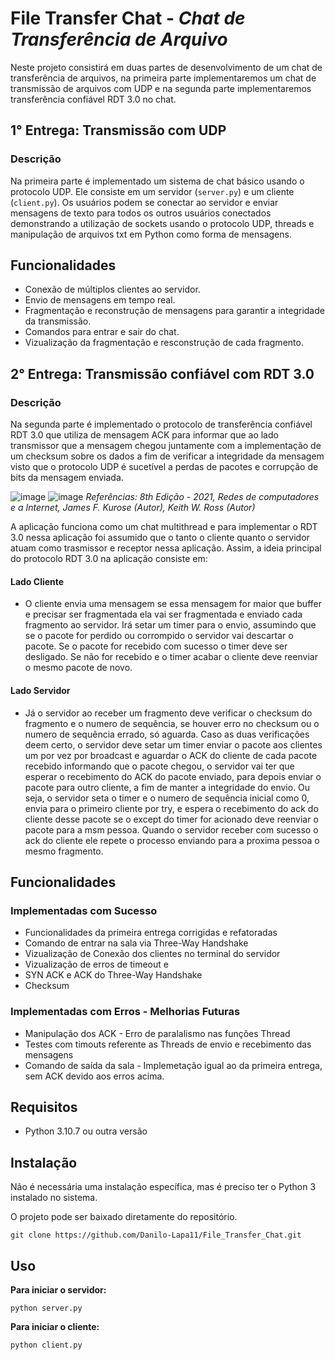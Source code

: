 # File Transfer Chat - *Chat de Transferência de Arquivo*

Neste projeto consistirá em duas partes de desenvolvimento de um chat de transferência de arquivos, na primeira parte implementaremos um chat de transmissão de arquivos com UDP e na segunda parte implementaremos transferência confiável RDT 3.0 no chat.

## **1° Entrega:** Transmissão com UDP

### Descrição
Na primeira parte é implementado um sistema de chat básico usando o protocolo UDP. Ele consiste em um servidor (`server.py`) e um cliente (`client.py`). Os usuários podem se conectar ao servidor e enviar mensagens de texto para todos os outros usuários conectados demonstrando a utilização de sockets usando o protocolo UDP, threads e manipulação de arquivos txt em Python como forma de mensagens.

## Funcionalidades
- Conexão de múltiplos clientes ao servidor.
- Envio de mensagens em tempo real.
- Fragmentação e reconstrução de mensagens para garantir a integridade da transmissão.
- Comandos para entrar e sair do chat.
- Vizualização da fragmentação e resconstrução de cada fragmento.

## **2° Entrega:** Transmissão confiável com RDT 3.0

### Descrição
Na segunda parte é implementado o protocolo de transferência confiável RDT 3.0 que utiliza de mensagem ACK para informar que ao lado transmissor que a mensagem chegou juntamente com a implementação de um checksum sobre os dados a fim de verificar a integridade da mensagem visto que o protocolo UDP é sucetível a perdas de pacotes e corrupção de bits da mensagem enviada.

![image](https://github.com/Danilo-Lapa11/File_Transfer_Chat/assets/123251524/18f3ba9d-1127-459d-ad42-b61b7e3e17ce) 
![image](https://github.com/Danilo-Lapa11/File_Transfer_Chat/assets/123251524/fb6d9682-c7b5-4cf8-8202-75d47c7d075a)
*Referências: 8th Edição - 2021, Redes de computadores e a Internet, James F. Kurose (Autor), Keith W. Ross (Autor)*

A aplicação funciona como um chat multithread e para implementar o RDT 3.0 nessa aplicação foi assumido que o tanto o cliente quanto o servidor atuam como trasmissor e receptor nessa aplicação. Assim, a ideia principal do protocolo RDT 3.0 na aplicação consiste em: 

#### Lado Cliente

- O cliente envia uma mensagem se essa mensagem for maior que buffer e precisar ser fragmentada ela vai ser fragmentada e enviado cada fragmento ao servidor. Irá setar um timer para o envio, assumindo que se o pacote for perdido ou corrompido o servidor vai descartar o pacote. Se o pacote for recebido com sucesso o timer deve ser desligado. Se não for recebido e o timer acabar o cliente deve reenviar o mesmo pacote de novo.

#### Lado Servidor

- Já o servidor ao receber um fragmento deve verificar o checksum do fragmento e o numero de sequência, se houver erro no checksum ou o numero de sequência errado, só aguarda. Caso as duas verificações deem certo, o servidor deve setar um timer enviar o pacote aos clientes um por vez por broadcast e aguardar o ACK do cliente de cada pacote recebido informando que o pacote chegou, o servidor vai ter que esperar o recebimento do ACK do pacote enviado, para depois enviar o pacote para outro cliente, a fim de manter a integridade do envio. Ou seja, o servidor seta o timer e o numero de sequência inicial como 0, envia para o primeiro cliente por try, e espera o recebimento do ack do cliente desse pacote se o except do timer for acionado deve reenviar o pacote para a msm pessoa. Quando o servidor receber com sucesso o ack do cliente ele repete o processo enviando para a proxima pessoa o mesmo fragmento.

## Funcionalidades
### Implementadas com Sucesso
- Funcionalidades da primeira entrega corrigidas e refatoradas
- Comando de entrar na sala via Three-Way Handshake
- Vizualização de Conexão dos clientes no terminal do servidor
- Vizualização de erros de timeout e  
- SYN ACK e ACK do Three-Way Handshake
- Checksum

### Implementadas com Erros - Melhorias Futuras
- Manipulação dos ACK - Erro de paralalismo nas funções Thread
- Testes com timouts referente as Threads de envio e recebimento das mensagens
- Comando de saída da sala - Implemetação igual ao da primeira entrega, sem ACK devido aos erros acima.

## Requisitos
- Python 3.10.7 ou outra versão

## Instalação
Não é necessária uma instalação específica, mas é preciso ter o Python 3 instalado no sistema. 

O projeto pode ser baixado diretamente do repositório.

```
git clone https://github.com/Danilo-Lapa11/File_Transfer_Chat.git
```

## Uso
**Para iniciar o servidor:**

```
python server.py
```

**Para iniciar o cliente:**

```
python client.py
```
